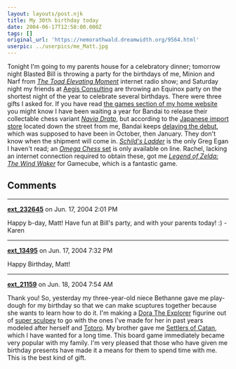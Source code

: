 ```yaml
---
layout: layouts/post.njk
title: My 30th birthday today
date: 2004-06-17T12:58:00.000Z
tags: []
original_url: 'https://nemorathwald.dreamwidth.org/9564.html'
userpic: ../userpics/me_Matt.jpg
---
```

Tonight I'm going to my parents house for a celebratory dinner; tomorrow night Blasted Bill is throwing a party for the birthdays of me, Minion and Narf from [_The Toad Elevating Moment_](http://dementiaradio.org/) internet radio show; and Saturday night my friends at [Aegis Consulting](http://www.aegisconsulting.org/basic_swordsmanship.html) are throwing an Equinox party on the shortest night of the year to celebrate several birthdays. There were three gifts I asked for. If you have read [the games section of my home website](http://www.geocities.com/nemorathwald/Games.htm#naviadrapt) you might know I have been waiting a year for Bandai to release their collectable chess variant [_Navia Dratp_](http://www.chessvariants.com/other.dir/naviadratp.html), but according to the [Japanese import store](http://masquerade-games4anime.bigstep.com/) located down the street from me, Bandai keeps [delaying the debut](http://www.icv2.com/articles/news/3941.html), which was supposed to have been in October, then January. They don't know when the shipment will come in. [_Schild's Ladder_](http://gregegan.customer.netspace.net.au/SCHILD/SCHILD.html) is the only Greg Egan I haven't read; an [_Omega Chess_ set](http://www.omegachess.com/) is only available on line. Rachel, lacking an internet connection required to obtain these, got me [_Legend of Zelda: The Wind Waker_](http://www.zelda.com/gcn/index.jsp) for Gamecube, which is a fantastic game.

## Comments

---

**[ext_232645](https://www.dreamwidth.org/users/ext_232645)** on Jun. 17, 2004 2:01 PM

Happy b-day, Matt! Have fun at Bill's party, and with your parents today! :) -Karen

---

**[ext_13495](https://www.dreamwidth.org/users/ext_13495)** on Jun. 17, 2004 7:32 PM

Happy Birthday, Matt!

---

**[ext_21159](https://www.dreamwidth.org/users/ext_21159)** on Jun. 18, 2004 7:54 AM

Thank you! So, yesterday my three-year-old niece Bethanne gave me play-dough for my birthday so that we can make scuptures together because she wants to learn how to do it. I'm making a [Dora The Explorer](http://www.dltk-kids.com/crafts/cartoons/dora_the_explorer-about.htm) figurine out of [super sculpey](http://www.sculpey.com/) to go with the ones I've made for her in past years modeled after herself and [Totoro](http://www.totoro.org/). My brother gave me [Settlers of Catan](http://www.boardgamegeek.com/viewitem.php3?gameid=13), which I have wanted for a long time. This board game immediately became very popular with my family. I'm very pleased that those who have given me birthday presents have made it a means for them to spend time with me. This is the best kind of gift.
